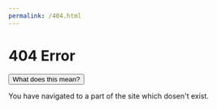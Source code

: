 ```yaml
---
permalink: /404.html
---
```

<h1>404 Error</h1>
<button type="button" class="collapsible">What does this mean?</button>
<div class="content">
  <p>You have navigated to a part of the site which dosen't exist.</p>
</div>
